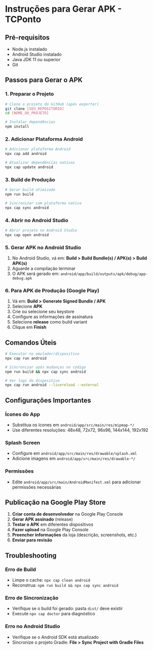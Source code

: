 
# Instruções para Gerar APK - TCPonto

## Pré-requisitos
- Node.js instalado
- Android Studio instalado
- Java JDK 11 ou superior
- Git

## Passos para Gerar o APK

### 1. Preparar o Projeto
```bash
# Clone o projeto do GitHub (após exportar)
git clone [SEU_REPOSITORIO]
cd [NOME_DO_PROJETO]

# Instalar dependências
npm install
```

### 2. Adicionar Plataforma Android
```bash
# Adicionar plataforma Android
npx cap add android

# Atualizar dependências nativas
npx cap update android
```

### 3. Build de Produção
```bash
# Gerar build otimizado
npm run build

# Sincronizar com plataforma nativa
npx cap sync android
```

### 4. Abrir no Android Studio
```bash
# Abrir projeto no Android Studio
npx cap open android
```

### 5. Gerar APK no Android Studio
1. No Android Studio, vá em: **Build > Build Bundle(s) / APK(s) > Build APK(s)**
2. Aguarde a compilação terminar
3. O APK será gerado em: `android/app/build/outputs/apk/debug/app-debug.apk`

### 6. Para APK de Produção (Google Play)
1. Vá em: **Build > Generate Signed Bundle / APK**
2. Selecione **APK**
3. Crie ou selecione seu keystore
4. Configure as informações de assinatura
5. Selecione **release** como build variant
6. Clique em **Finish**

## Comandos Úteis

```bash
# Executar no emulador/dispositivo
npx cap run android

# Sincronizar após mudanças no código
npm run build && npx cap sync android

# Ver logs do dispositivo
npx cap run android --livereload --external
```

## Configurações Importantes

### Ícones do App
- Substitua os ícones em `android/app/src/main/res/mipmap-*/`
- Use diferentes resoluções: 48x48, 72x72, 96x96, 144x144, 192x192

### Splash Screen
- Configure em `android/app/src/main/res/drawable/splash.xml`
- Adicione imagens em `android/app/src/main/res/drawable-*/`

### Permissões
- Edite `android/app/src/main/AndroidManifest.xml` para adicionar permissões necessárias

## Publicação na Google Play Store

1. **Criar conta de desenvolvedor** na Google Play Console
2. **Gerar APK assinado** (release)
3. **Testar o APK** em diferentes dispositivos
4. **Fazer upload** na Google Play Console
5. **Preencher informações** da loja (descrição, screenshots, etc.)
6. **Enviar para revisão**

## Troubleshooting

### Erro de Build
- Limpe o cache: `npx cap clean android`
- Reconstrua: `npm run build && npx cap sync android`

### Erro de Sincronização
- Verifique se o build foi gerado: pasta `dist/` deve existir
- Execute `npx cap doctor` para diagnóstico

### Erro no Android Studio
- Verifique se o Android SDK está atualizado
- Sincronize o projeto Gradle: **File > Sync Project with Gradle Files**
